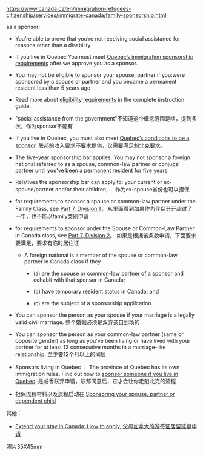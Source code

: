

https://www.canada.ca/en/immigration-refugees-citizenship/services/immigrate-canada/family-sponsorship.html

as a sponsor:

- You’re able to prove that you’re not receiving social assistance for reasons other than a disability
- If you live in Quebec You must meet [Quebec’s immigration sponsorship requirements](http://www.immigration-quebec.gouv.qc.ca/en/immigrate-settle/family-reunification/requirements-sponsor/index.html) after we approve you as a sponsor. 
- You may not be eligible to sponsor your spouse, partner if you:were sponsored by a spouse or partner and you became a permanent resident less than 5 years ago

- Read more about [eligibility requirements](https://www.canada.ca/en/immigration-refugees-citizenship/services/application/application-forms-guides/guide-5289-sponsor-your-spouse-common-law-partner-conjugal-partner-dependent-child-complete-guide.html#eligibility) in the complete instruction guide.

- "social assistance from the government"不知道这个概念范围是啥，提到多次，作为sponsor不能有

- If you live in Quebec, you must also meet [Quebec’s conditions to be a sponsor](http://www.immigration-quebec.gouv.qc.ca/en/immigrate-settle/sponsors-sponsored/requirements-sponsor/index.html). 联邦的收入要求不要求提供，仅需要满足魁北克要求。

- The five-year sponsorship bar applies. You may not sponsor a foreign national referred to as a spouse, common-law partner or conjugal partner until you've been a permanent resident for five years.

- Relatives the sponsorship bar can apply to: your current or ex-spouse/partner and/or their children, ... 作为ex-spouse省份也可以担保

- for requirements to sponsor a spouse or common-law partner under the Family Class, see [Part 7, Division 1](https://laws-lois.justice.gc.ca/eng/regulations/sor-2002-227/page-17.html#h-687525) 。从里面看到如果作为伴侣分开超过了一年，也不能以family类别申请
- for requirements to sponsor under the Spouse or Common-Law Partner in Canada class, see [Part 7, Division 2](https://laws-lois.justice.gc.ca/eng/regulations/sor-2002-227/page-18.html#h-687616)。 如果是根据该条款申请，下面要求要满足，要求有临时居住证
    - A foreign national is a member of the spouse or common-law partner in Canada class if they

       - (a) are the spouse or common-law partner of a sponsor and cohabit with that sponsor in Canada;

       - (b) have temporary resident status in Canada; and

       - (c) are the subject of a sponsorship application.

- You can sponsor the person as your spouse if your marriage is a legally valid civil marriage. 整个婚姻必须是双方亲自到场的
- You can sponsor the person as your common-law partner (same or opposite gender) as long as you’ve been living or have lived with your partner for at least 12 consecutive months in a marriage-like relationship. 至少要12个月以上的同居


- Sponsors living in Quebec ： The province of Quebec has its own immigration rules. Find out how to [sponsor someone if you live in Quebec](http://www.immigration-quebec.gouv.qc.ca/en/immigrate-settle/sponsors-sponsored/index.html). 是咸香联邦申请，联邦同意后，它才会让你走魁北克的流程

- 担保流程材料以及流程启动在  [Sponsoring your spouse, partner or dependent child](https://ircc.canada.ca/english/information/applications/spouse.asp)



其他：

- [Extend your stay in Canada: How to apply](https://www.canada.ca/en/immigration-refugees-citizenship/services/visit-canada/extend-stay/apply.html), [父母加拿大旅游签证居留延期申请](https://zhuanlan.zhihu.com/p/442110016)

照片35X45mm
